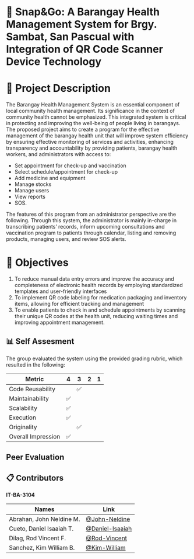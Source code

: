 # 💊 Snap&Go: A Barangay Health Management System for Brgy. Sambat, San Pascual with Integration of QR Code Scanner Device Technology

# 📝 Project Description

The Barangay Health Management System is an essential component of local community health management. Its significance in the context of community health cannot be emphasized. This integrated system is critical in protecting and improving the well-being of people living in barangays. The proposed project aims to create a program for the effective management of the barangay health unit that will improve system efficiency by ensuring effective monitoring of services and activities, enhancing transparency and accountability by providing patients, barangay health workers, and administrators with access to:
*	Set appointment for check-up and vaccination
*	Select schedule/appointment for check-up
*	Add medicine and equipment
*	Manage stocks
*	Manage users
*	View reports
*	SOS.


 The features of this program from an administrator perspective are the following. Through this system, the administrator is mainly in-charge in transcribing patients’ records, inform upcoming consultations and vaccination program to patients through calendar, listing and removing products, managing users, and review SOS alerts.


# 🎯 Objectives
1.	To reduce manual data entry errors and improve the accuracy and completeness of electronic health records by employing standardized templates and user-friendly interfaces
2.	To implement QR code labeling for medication packaging and inventory items, allowing for efficient tracking and management
3.	To enable patients to check in and schedule appointments by scanning their unique QR codes at the health unit, reducing waiting times and improving appointment management.

## 📊 Self Assesment

The group evaluated the system using the provided grading rubric, which resulted in the following:

| Metric             	| 4 	| 3 	| 2 	| 1 	|
|--------------------	|---	|---	|---	|---	|
| Code Reusability   	|   	| ✅ 	|       |   	|
| Maintainability    	|✅ 	|  	|   	|   	|
| Scalability        	| ✅ 	|   	|   	|   	|
| Execution          	|✅  	|  	|   	|   	|
| Originality        	|  	| ✅ 	|   	|   	|
| Overall Impression 	| ✅  	|   	|   	|   	|

## Peer Evaluation


## 📋 Contributors

**IT-BA-3104**

| Names            	   | Link	                                                |
|--------------------------| ---------------------------------------------------------- |
| Abrahan, John Neldine M. |  [@John-Neldine](https://github.com/johnneldine-abrahan)              |
| Cueto, Daniel Isaaiah T. |  [@Daniel-Isaaiah](https://github.com/DanielIsaaiahCueto)  |  
| Dilag, Rod Vincent F.   |  [@Rod-Vincent](https://github.com/rdvncntdlg)            | 
| Sanchez, Kim William B.  |  [@Kim-William](https://github.com/21-05298)               |
